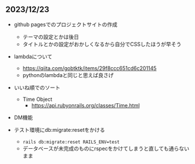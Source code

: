 ## 2023/12/23

- github pagesでのプロジェクトサイトの作成
	- テーマの設定とかは後日
	- タイトルとかの設定がおかしくなるから自分でCSSしたほうが早そう
	
- lambdaについて
  - https://qiita.com/gobtktk/items/29f8ccc651cd6c201145
  - pythonのlambdaと同じと思えば良さげ

- いいね順でのソート
	- Time Object
		- https://api.rubyonrails.org/classes/Time.html
- DM機能



- テスト環境にdb:migrate:resetをかける
	- `rails db:migrate:reset RAILS_ENV=test`
	- データベースが未完成のものにrspecをかけてしまうと直しても通らないまま
